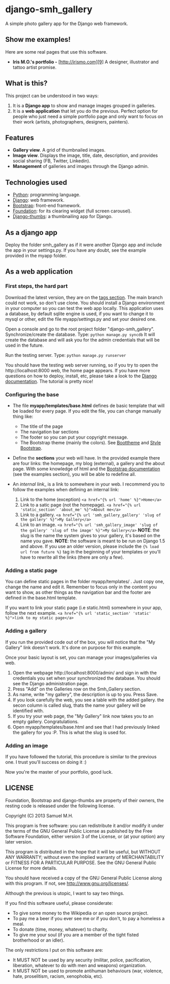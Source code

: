 django-smh_gallery
==================

A simple photo gallery app for the Django web framework.


Show me examples!
-----------------
Here are some real pages that use this software.
*   __Iris M.O.'s portfolio -__ [http://irismo.com][9]
    A designer, illustrator and tattoo artist promise.


What is this?
-------------
This project can be understood in two ways:

1.  It is a __Django app__ to show and manage images grouped in galleries.
2.  It is a __web application__ that let you do the previous. Perfect option for people who just need a simple portfolio page and only want to focus on their work (artists, photographers, designers, painters).


Features
--------
*   __Gallery view__. A grid of thumbnailed images.
*   __Image view__. Displays the image, title, date, description, and provides social sharing (FB, Twitter, Linkedin).
*   __Management__ of galleries and images through the Django admin.


Technologies used
-----------------
*   [Python][1]: programming language.
*   [Django][2]: web framework.
*   [Bootstrap][3]: front-end framework.
*   [Foundation][4]: for its clearing widget (full screen carousel).
*   [Django-thumbs][7]: a thumbnailing app for Django.

As a django app
-------------------------
Deploy the folder smh_gallery as if it were another Django app and include the app in your settings.py.
If you have any doubt, see the example provided in the myapp folder.


As a web application
-------------------------

### First steps, the hard part ###
Download the latest version, they are on the [tags section][8]. The main branch could not work, so don't use clone. You should install a Django environment in your computer so you can test the web app locally.
This application uses a database, by default sqlite engine is used, if you want to change it to mysql or other, edit the file myapp/settings.py and set your desired one.

Open a console and go to the root project  folder "django-smh_gallery".
Synchronize/create the database. Type:
`python manage.py syncdb`
It will create the database and will ask you for the admin credentials that will be used in the future.

Run the testing server. Type:
`python manage.py runserver`

You should have the testing web server running, so if you try to open the http://localhost:8000 web, the home page appears.
If you have more questions on how to deploy, install, etc, please take a look to the [Django documentation][2]. The tutorial is pretty nice!


### Configuring the base ###
*   The file __myapp/templates/base.html__ defines de basic template that will be loaded for every page. If you edit the file, you can change manually thing like:
    *   The title of the page
    *   The navigation bar sections
    *   The footer so you can put your copyright message.
    *   The Bootstrap theme (mainly the colors). See [Boottheme][5] and [Style Bootstrap][6].

*   Define the __sections__ your web will have. In the provided example there are four links: the homepage, my blog (external), a gallery and the about page. With some knowledge of html and the [Bootstrap documentation][3] (see the examples section), you will be able to redefine all.

*   An _internal link__ is a link to somewhere in your web. I recommend you to follow the examples when defining an internal link:
    1.  Link to the home (exception)
    `<a href="{% url 'home' %}">Home</a>`
    2.  Link to a satic page (not the homepage).
    `<a href="{% url 'static_section' 'about_me' %}">About me</a>`
    3.  Link to a gallery.
    `<a href="{% url 'smh_gallery_gallery' 'slug of the gallery' %}">My Gallery</a>`
    4.  Link to an image.
    `<a href="{% url 'smh_gallery_image' 'slug of the gallery' 'slug of the image' %}">My Gallery</a>`
__NOTE__: the slug is the name the system gives to your gallery, it's based on the name you gave.
__NOTE__: the software is meant to be run on Django 1.5 and above. If you use an older version, please include the `{% load url from future %}` tag in the beginning of your templates or you'll have to rewrite all the links (there are only a few).

### Adding a static page ###
You can define static pages in the folder myapp/templates/ . Just copy one, change the name and edit it. Remember to focus only in the content you want to show, as other things as the navigation bar and the footer are defined in the base.html template.

If you want to link your static page (i.e static.html) somewhere in your app, follow the next example.
`<a href="{% url 'static_section' 'static' %}">link to my static page</a>`


### Adding a gallery ###
If you run the provided code out of the box, you will notice that the "My Gallery" link doesn't work. It's done on purpose for this example.

Once your basic layout is set, you can manage your images/galleries via web.
1.  Open the webpage http://localhost:8000/admin/ and sign in with the credentials you set when your synchronized the database. You should see the Django administration page.
2.  Press "Add" on the Galleries row on the Smh_Gallery section.
3.  As name, write "my gallery", the description is up to you. Press Save.
4.  If you look carefully the web, you see a table with the added gallery. the secon column is called slug, thats the name your gallery will be identified with.
5.  If you try your web page, the "My Gallery" link now takes you to an empty gallery. Congratulations.
6.  Open myapp/templates/base.html and see that I had previously linked the gallery for you :P. This is what the slug is used for.


### Adding an image  ###
If you have followed the tutorial, this procedure is similar to the previous one. I trust you'll success on doing it :)

Now you're the master of your portfolio, good luck.


LICENSE
-------
Foundation, Bootstrap and django-thumbs are property of their owners, the resting code is released under the following license.

Copyright (C) 2013  Samuel M.H.

This program is free software: you can redistribute it and/or modify
it under the terms of the GNU General Public License as published by
the Free Software Foundation, either version 3 of the License, or
(at your option) any later version.

This program is distributed in the hope that it will be useful,
but WITHOUT ANY WARRANTY; without even the implied warranty of
MERCHANTABILITY or FITNESS FOR A PARTICULAR PURPOSE.  See the
GNU General Public License for more details.

You should have received a copy of the GNU General Public License
along with this program.  If not, see <http://www.gnu.org/licenses/>.

Although the previous is utopic, I want to say two things.

If you find this software useful, please considerate:
*   To give some money to the Wikipedia or an open source project.
*   To pay me a beer if you ever see me or if you don't, to pay a homeless a meal.
*   To donate (time, money, whatever) to charity.
*   To give me your soul (if you are a member of the tight fisted brotherhood or an idler).


The only restrictions I put on this software are:
*   It MUST NOT be used by any security (militar, police, pacification, liberation, whatever to do with men and weapons) organization.
*   It MUST NOT be used to promote antihuman behaviours (war, violence, hate, proselitism, racism, xenophobia, etc).


[1]: http://www.python.org/ "Python"
[2]: https://www.djangoproject.com/ "Django"
[3]: http://twitter.github.com/bootstrap/ "Twitter's Bootstrap"
[4]: http://foundation.zurb.com/ "Foundation"
[5]: http://www.boottheme.com/#generatetheme "Boottheme - Bootstrap theme generator"
[6]: http://stylebootstrap.info/ "Stylebootstrap - Bootstrap theme generator"
[7]: https://github.com/zenx/django-thumbs "Django-thumbnails"
[8]: https://github.com/samuelmh/django-smh_gallery/tags "Tags section"
[9]: http://irismo.com "Iris M.O.'s portfolio"